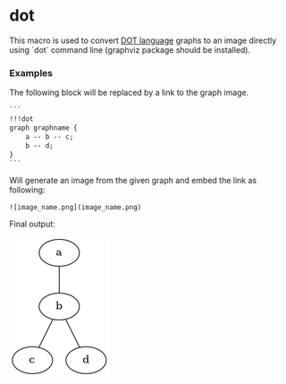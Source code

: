 # dot

This macro is used to convert [DOT language](https://en.wikipedia.org/wiki/DOT_(graph_description_language)) graphs to an image directly using `dot` command line (graphviz package should be installed).

### Examples

The following block will be replaced by a link to the graph image.

````
```
!!!dot
graph graphname {
    a -- b -- c;
    b -- d;
}
```
````

Will generate an image from the given graph and embed the link as following:

```
![image_name.png](image_name.png)
```

Final output:

![dot_output.png](images/dot_output.png
)
